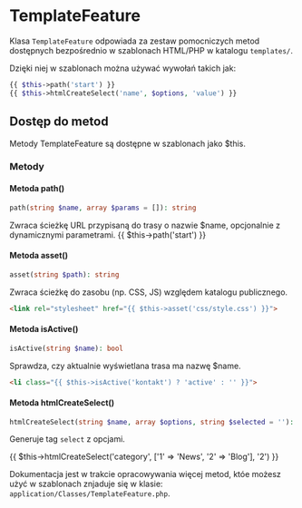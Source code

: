 # TemplateFeature

Klasa `TemplateFeature` odpowiada za zestaw pomocniczych metod dostępnych bezpośrednio w szablonach HTML/PHP w katalogu `templates/`.

Dzięki niej w szablonach można używać wywołań takich jak:

```php
{{ $this->path('start') }}
{{ $this->htmlCreateSelect('name', $options, 'value') }}
```

## Dostęp do metod

Metody TemplateFeature są dostępne w szablonach jako $this.

### Metody

#### Metoda path()

```php
path(string $name, array $params = []): string
```

Zwraca ścieżkę URL przypisaną do trasy o nazwie $name, opcjonalnie z dynamicznymi parametrami.
{{ $this->path('start') }}

#### Metoda asset()

```php
asset(string $path): string
```

Zwraca ścieżkę do zasobu (np. CSS, JS) względem katalogu publicznego.

```html
<link rel="stylesheet" href="{{ $this->asset('css/style.css') }}">
```

#### Metoda isActive()

```php
isActive(string $name): bool
```

Sprawdza, czy aktualnie wyświetlana trasa ma nazwę $name.

```html
<li class="{{ $this->isActive('kontakt') ? 'active' : '' }}">
```

#### Metoda htmlCreateSelect()
```php
htmlCreateSelect(string $name, array $options, string $selected = ''): string
```

Generuje tag `select` z opcjami.

{{ $this->htmlCreateSelect('category', ['1' => 'News', '2' => 'Blog'], '2') }}

Dokumentacja jest w trakcie opracowywania więcej metod, któe możesz użyć w szablonach znjaduje się w klasie: `application/Classes/TemplateFeature.php`.
